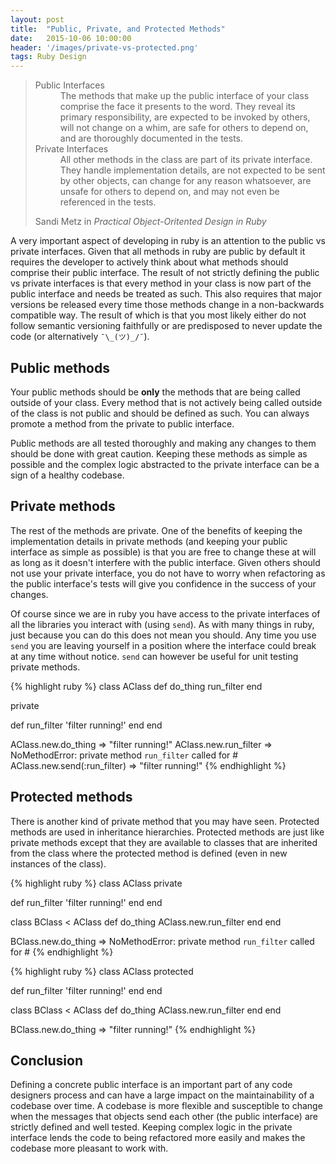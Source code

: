 ```yaml
---
layout: post
title:  "Public, Private, and Protected Methods"
date:   2015-10-06 10:00:00
header: '/images/private-vs-protected.png'
tags: Ruby Design
---
```


<blockquote>
  <dl>
    <dt>Public Interfaces</dt>
    <dd>The methods that make up the public interface of your class comprise the face it presents to the word. They reveal its primary responsibility, are expected to be invoked by others, will not change on a whim, are safe for others to depend on, and are thoroughly documented in the tests.</dd>
    <dt>Private Interfaces</dt>
    <dd>All other methods in the class are part of its private interface. They handle implementation details, are not expected to be sent by other objects, can change for any reason whatsoever, are unsafe for others to depend on, and may not even be referenced in the tests.</dd>
  </dl>
  <footer>Sandi Metz in <cite>Practical Object-Oritented Design in Ruby</cite></footer>
</blockquote>


A very important aspect of developing in ruby is an attention to the public vs private interfaces. Given that all methods in ruby are public by default it requires the developer to actively think about what methods should comprise their public interface. The result of not strictly defining the public vs private interfaces is that every method in your class is now part of the public interface and needs be treated as such. This also requires that major versions be released every time those methods change in a non-backwards compatible way. The result of which is that you most likely either do not follow semantic versioning faithfully or are predisposed to never update the code (or alternatively `¯\_(ツ)_/¯`).

## Public methods

Your public methods should be **only** the methods that are being called outside of your class. Every method that is not actively being called outside of the class is not public and should be defined as such. You can always promote a method from the private to public interface.

Public methods are all tested thoroughly and making any changes to them should be done with great caution. Keeping these methods as simple as possible and the complex logic abstracted to the private interface can be a sign of a healthy codebase.

## Private methods

The rest of the methods are private. One of the benefits of keeping the implementation details in private methods (and keeping your public interface as simple as possible) is that you are free to change these at will as long as it doesn't interfere with the public interface. Given others should not use your private interface, you do not have to worry when refactoring as the public interface's tests will give you confidence in the success of your changes.

Of course since we are in ruby you have access to the private interfaces of all the libraries you interact with (using `send`). As with many things in ruby, just because you can do this does not mean you should. Any time you use `send` you are leaving yourself in a position where the interface could break at any time without notice. `send` can however be useful for unit testing private methods.

{% highlight ruby %}
class AClass
  def do_thing
    run_filter
  end

  private

  def run_filter
    'filter running!'
  end
end

AClass.new.do_thing
=> "filter running!"
AClass.new.run_filter
=> NoMethodError: private method `run_filter` called for #<AClass>
AClass.new.send(:run_filter)
=> "filter running!"
{% endhighlight %}

## Protected methods

There is another kind of private method that you may have seen. Protected methods are used in inheritance hierarchies. Protected methods are just like private methods except that they are available to classes that are inherited from the class where the protected method is defined (even in new instances of the class).

{% highlight ruby %}
class AClass
  private

  def run_filter
    'filter running!'
  end
end

class BClass < AClass
  def do_thing
    AClass.new.run_filter
  end
end

BClass.new.do_thing
=> NoMethodError: private method `run_filter` called for #<AClass>
{% endhighlight %}

{% highlight ruby %}
class AClass
  protected

  def run_filter
    'filter running!'
  end
end

class BClass < AClass
  def do_thing
    AClass.new.run_filter
  end
end

BClass.new.do_thing
=> "filter running!"
{% endhighlight %}

## Conclusion

Defining a concrete public interface is an important part of any code designers process and can have a large impact on the maintainability of a codebase over time. A codebase is more flexible and susceptible to change when the messages that objects send each other (the public interface) are strictly defined and well tested. Keeping complex logic in the private interface lends the code to being refactored more easily and makes the codebase more pleasant to work with.
